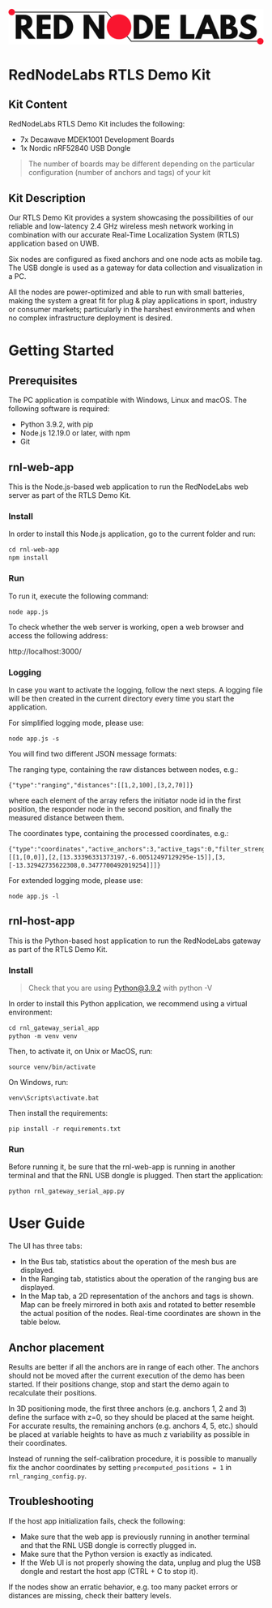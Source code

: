 ![logo](./rnl-web-app/webpage/img/logo.png)

# RedNodeLabs RTLS Demo Kit  

## Kit Content

RedNodeLabs RTLS Demo Kit includes the following:

* 7x Decawave MDEK1001 Development Boards
* 1x Nordic nRF52840 USB Dongle

> The number of boards may be different depending on the particular configuration (number of anchors and tags) of your kit


## Kit Description

Our RTLS Demo Kit provides a system showcasing the possibilities of our reliable and low-latency 2.4 GHz wireless mesh network
working in combination with our accurate Real-Time Localization System (RTLS) application based on UWB.

Six nodes are configured as fixed anchors and one node acts as mobile tag. The USB dongle is used as a gateway for data collection and visualization in a PC.

All the nodes are power-optimized and able to run with small batteries, making the system a great fit for plug & play applications in sport, industry or
consumer markets; particularly in the harshest environments and when no complex infrastructure deployment is desired.


# Getting Started

## Prerequisites

The PC application is compatible with Windows, Linux and macOS. The following software is required:

* Python 3.9.2, with pip
* Node.js 12.19.0 or later, with npm
* Git


## rnl-web-app

This is the Node.js-based web application to run the RedNodeLabs web server as part of the RTLS Demo Kit.

### Install

In order to install this Node.js application, go to the current folder and run:
```
cd rnl-web-app
npm install
```

### Run

To run it, execute the following command:
```
node app.js
```

To check whether the web server is working, open a web browser and access the following address:

http://localhost:3000/

### Logging

In case you want to activate the logging, follow the next steps.
A logging file will be then created in the current directory every time
you start the application.

For simplified logging mode, please use:
```
node app.js -s
```

You will find two different JSON message formats:

The ranging type, containing the raw distances between nodes, e.g.:
```
{"type":"ranging","distances":[[1,2,100],[3,2,70]]}
```
where each element of the array refers the initiator node id in the first position, the responder node in the second position, and finally the measured distance between them.

The coordinates type, containing the processed coordinates, e.g.:
```
{"type":"coordinates","active_anchors":3,"active_tags":0,"filter_strength":32,"active_anchors_coordinates":[[1,[0,0]],[2,[13.33396331373197,-6.00512497129295e-15]],[3,[-13.32942735622308,0.3477700492019254]]]}
```

For extended logging mode, please use:
```
node app.js -l
```


## rnl-host-app

This is the Python-based host application to run the RedNodeLabs gateway as part of the RTLS Demo Kit.

### Install

> Check that you are using Python@3.9.2 with python -V

In order to install this Python application, we recommend using a virtual environment:
```
cd rnl_gateway_serial_app
python -m venv venv
```

Then, to activate it, on Unix or MacOS, run:
```
source venv/bin/activate
```

On Windows, run:
```
venv\Scripts\activate.bat
```

Then install the requirements:
```
pip install -r requirements.txt
```

### Run

Before running it, be sure that the rnl-web-app is running in another terminal and that the RNL USB dongle is plugged. Then start the application:

```
python rnl_gateway_serial_app.py
```


# User Guide

The UI has three tabs:

* In the Bus tab, statistics about the operation of the mesh bus are displayed.
* In the Ranging tab, statistics about the operation of the ranging bus are displayed.
* In the Map tab, a 2D representation of the anchors and tags is shown. Map can be freely mirrored in both axis and rotated to better resemble the actual position of the nodes. Real-time coordinates are shown in the table below.


## Anchor placement

Results are better if all the anchors are in range of each other. The anchors should not be moved after the current execution of the demo has been started. If their positions change, stop and start
the demo again to recalculate their positions.

In 3D positioning mode, the first three anchors (e.g. anchors 1, 2 and 3) define the surface with z=0, so they should be placed at the same height. For accurate results, the remaining anchors (e.g. anchors 4, 5, etc.) should be placed at variable heights to have as much z variability as possible in their coordinates.

Instead of running the self-calibration procedure, it is possible to manually fix the anchor coordinates by setting `precomputed_positions = 1` in `rnl_ranging_config.py`.

## Troubleshooting

If the host app initialization fails, check the following:
* Make sure that the web app is previously running in another terminal and that the RNL USB dongle is correctly plugged in.
* Make sure that the Python version is exactly as indicated.
* If the Web UI is not properly showing the data, unplug and plug the USB dongle and restart the host app (CTRL + C to stop it).

If the nodes show an erratic behavior, e.g. too many packet errors or distances are missing, check their battery levels.
